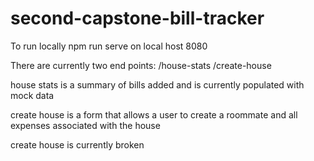 # second-capstone-bill-tracker

To run locally npm run serve on local host 8080

There are currently two end points:
  /house-stats
  /create-house
  
house stats is a summary of bills added and is currently populated with mock data

create house is a form that allows a user to create a roommate and all expenses associated with the house

create house is currently broken
